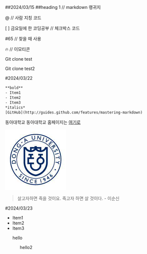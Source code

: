 ##2024/03/15
##heading 1 // markdown 랭귀지

@ // 사람 지칭 코드

[ ] 금요일에 한 코딩공부 // 체크박스 코드

#65 // 찾을 때 사용

:fire: // 이모티콘

Git clone test

Git clone test2

#2024/03/22

```
**bold**
- Item1
- Item2
- Item3
*italics*
[GitHub](http://guides.github.com/features/mastering-markdown)
```

동아대학교
동아대학교 홈페이지는 [여기로](https://www.donga.ac.kr/kor/Main.do)

![Img Alt Text](Donga.jpg)

> 살고자하면 죽을 것이요. 죽고자 하면 살 것이다. - 이순신

#2024/03/23

- Item1
- Item2
- Item3

<ol> hello
<ul> hello2
